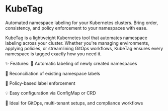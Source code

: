 # KubeTag
Automated namespace labeling for your Kubernetes clusters. Bring order, consistency, and policy enforcement to your namespaces with ease.

KubeTag is a lightweight Kubernetes tool that automates namespace labeling across your cluster. Whether you're managing environments, applying policies, or streamlining GitOps workflows, KubeTag ensures every namespace is tagged exactly how you need it.

✨ Features:
🔄 Automatic labeling of newly created namespaces

🔧 Reconciliation of existing namespace labels

📜 Policy-based label enforcement

💡 Easy configuration via ConfigMap or CRD

🚀 Ideal for GitOps, multi-tenant setups, and compliance workflows
